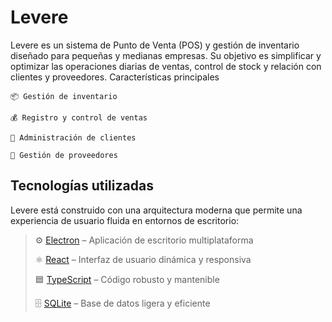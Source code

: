 # Levere

Levere es un sistema de Punto de Venta (POS) y gestión de inventario diseñado para pequeñas y medianas empresas. Su objetivo es simplificar y optimizar las operaciones diarias de ventas, control de stock y relación con clientes y proveedores.
Características principales

    📦 Gestión de inventario

    💰 Registro y control de ventas

    👥 Administración de clientes

    🚚 Gestión de proveedores

## Tecnologías utilizadas

Levere está construido con una arquitectura moderna que permite una experiencia de usuario fluida en entornos de escritorio:

> ⚙️ [Electron](https://www.electronjs.org/) – Aplicación de escritorio multiplataforma
>
> ⚛️ [React](https://reactjs.org/) – Interfaz de usuario dinámica y responsiva
>
> 🟦 [TypeScript](https://www.typescriptlang.org/) – Código robusto y mantenible
>
> 🗄️ [SQLite](https://www.sqlite.org/index.html) – Base de datos ligera y eficiente
